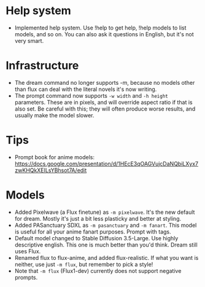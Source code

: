 # Help system

- Implemented help system. Use !help to get help, !help models to list models, and so on.
  You can also ask it questions in English, but it's not very smart.

# Infrastructure

- The dream command no longer supports -m, because no models other than flux can deal with the literal novels it's now writing.
- The prompt command now supports `-w width` and `-h height` parameters. These are in pixels, and will override aspect ratio if that is also set. Be careful with this; they will often produce worse results, and usually make the model slower.

# Tips

- Prompt book for anime models: <https://docs.google.com/presentation/d/1HEcE3qOAGVujcDaNQbiLXyx7zwKHQkXEILsYBhsot7A/edit>

# Models

- Added Pixelwave (a Flux finetune) as `-m pixelwave`. It's the new default for dream. Mostly it's just a bit less plasticky and better at styling.
- Added PASanctuary SDXL as `-m pasanctuary` and `-m fanart`. This model is useful for all your anime fanart purposes. Prompt with tags.
- Default model changed to Stable Diffusion 3.5-Large. Use highly descriptive english. This one is much better than you'd think. Dream still uses Flux.
- Renamed flux to flux-anime, and added flux-realistic. If what you want is neither, use just `-m flux`, but remember to pick a style!
- Note that `-m flux` (Flux1-dev) currently does not support negative prompts.
